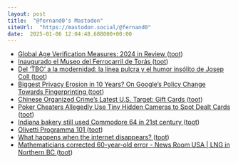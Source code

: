 ```yaml
---
layout: post
title:  "@fernand0's Mastodon"
siteUrl:  "https://mastodon.social/@fernand0"
date:  2025-01-06 12:04:48.688000+00:00
---
```

*  [Global Age Verification Measures: 2024 in Review ](https://www.eff.org/deeplinks/2024/12/global-age-verification-measures-2024-year-revie) ([toot](https://mastodon.social/@fernand0/113781315249819932))
*  [Inaugurado el Museo del Ferrocarril de Torás ](https://atafteruel.blogspot.com/2025/01/inaugurado-el-museo-del-ferrocarril-de.htm) ([toot](https://mastodon.social/@fernand0/113781196423527803))
*  [Del ‘TBO’ a la modernidad: la línea pulcra y el humor insólito de Josep Coll ](https://www.lavanguardia.com/cultura/culturas/20241211/10187599/tbo-comic-josep-coll-trayectoria-historietista-insolito.htm) ([toot](https://mastodon.social/@fernand0/113780915808067126))
*  [Biggest Privacy Erosion in 10 Years? On Google’s Policy Change Towards Fingerprinting ](https://blog.lukaszolejnik.com/biggest-privacy-erosion-in-10-years-on-googles-policy-change-towards-fingerprinting) ([toot](https://mastodon.social/@fernand0/113780732800596097))
*  [Chinese Organized Crime’s Latest U.S. Target: Gift Cards ](https://www.propublica.org/article/chinese-organized-crime-gift-cards-american-retai) ([toot](https://mastodon.social/@fernand0/113779661962046784))
*  [Poker Cheaters Allegedly Use Tiny Hidden Cameras to Spot Dealt Cards ](https://www.wired.com/story/miniature-camera-poker-cheating) ([toot](https://mastodon.social/@fernand0/113779098376367017))
*  [Indiana bakery still used Commodore 64 in 21st century  ](https://boingboing.net/2024/12/19/indiana-bakery-still-used-commodore-64-in-21st-century.html) ([toot](https://mastodon.social/@fernand0/113777152854667037))
*  [Olivetti Programma 101 ](https://avecesunafoto.wordpress.com/2025/01/05/olivetti-programma-101) ([toot](https://mastodon.social/@fernand0/113776880187367148))
*  [What happens when the internet disappears? ](https://www.theverge.com/24321569/internet-decay-link-rot-web-archive-deleted-cultur) ([toot](https://mastodon.social/@fernand0/113776845485090034))
*  [Mathematicians corrected 60-year-old error - News Room USA \| LNG in Northern BC ](https://lnginnorthernbc.ca/2024/12/28/mathematicians-corrected-60-year-old-error) ([toot](https://mastodon.social/@fernand0/113776755360850168))
